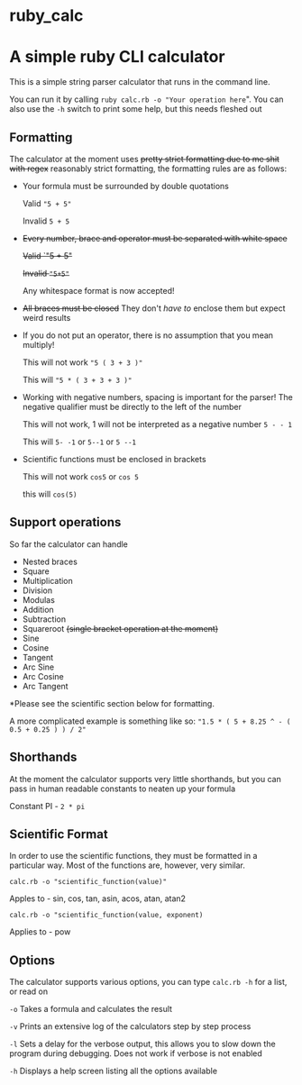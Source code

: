 # ruby_calc
# A simple ruby CLI calculator

This is a simple string parser calculator that runs in the command line.

You can run it by calling `ruby calc.rb -o "Your operation here`". 
You can also use the `-h` switch to print some help, but this needs fleshed out

## Formatting

The calculator at the moment uses ~~pretty strict formatting due to me shit with regex~~ reasonably strict formatting, the formatting rules are as follows:

* Your formula must be surrounded by double quotations

   Valid `"5 + 5"`
   
   Invalid `5 + 5`
  
* ~~Every number, brace and operator must be separated with white space~~

   ~~Valid `"5 + 5"~~
   
   ~~Invalid `"5+5"`~~
   
   Any whitespace format is now accepted!
   
* ~~All braces must be closed~~ They don't _have to_ enclose them but expect weird results
* If you do not put an operator, there is no assumption that you mean multiply!

   This will not work `"5 ( 3 + 3 )"`
   
   This will `"5 * ( 3 + 3 + 3 )"`
* Working with negative numbers, spacing is important for the parser! The negative qualifier must be directly to the left of   the number
   
   This will not work, 1 will not be interpreted as a negative number `5 - - 1`
   
   This will `5- -1` or `5--1` or `5 --1`
   
* Scientific functions must be enclosed in brackets
   
   This will not work `cos5` or `cos 5`
   
   this will `cos(5)`
   

## Support operations

So far the calculator can handle 
* Nested braces
* Square 
* Multiplication 
* Division
* Modulas
* Addition 
* Subtraction
* Squareroot ~~(single bracket operation at the moment)~~
* Sine
* Cosine
* Tangent
* Arc Sine
* Arc Cosine
* Arc Tangent

*Please see the scientific section below for formatting.


A more complicated example is something like so:
   `"1.5 * ( 5 + 8.25 ^ - ( 0.5 + 0.25 ) ) / 2"`
   
   
## Shorthands

At the moment the calculator supports very little shorthands, but you can pass in human readable constants to neaten up your
formula    

   Constant PI - `2 * pi`
   
   
## Scientific Format

In order to use the scientific functions, they must be formatted in a particular way. Most of the functions are, however, very similar.

`calc.rb -o "scientific_function(value)"`

Apples to - sin, cos, tan, asin, acos, atan, atan2

`calc.rb -o "scientific_function(value, exponent)`

Applies to - pow

   
## Options

The calculator supports various options, you can type `calc.rb -h` for a list, or read on

`-o` Takes a formula and calculates the result

`-v` Prints an extensive log of the calculators step by step process

`-l` Sets a delay for the verbose output, this allows you to slow down the program during debugging. Does not work if verbose is not enabled

`-h` Displays a help screen listing all the options available
